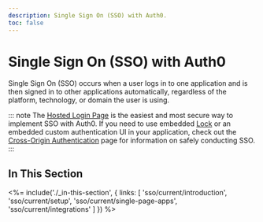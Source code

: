 ```yaml
---
description: Single Sign On (SSO) with Auth0.
toc: false
---
```

<!-- markdownlint-disable MD041 MD002 -->
# Single Sign On (SSO) with Auth0

Single Sign On (SSO) occurs when a user logs in to one application and is then signed in to other applications automatically, regardless of the platform, technology, or domain the user is using.

::: note
The [Hosted Login Page](/hosted-pages/login) is the easiest and most secure way to implement SSO with Auth0. If you need to use embedded [Lock](/libraries/lock) or an embedded custom authentication UI in your application, check out the [Cross-Origin Authentication](/cross-origin-authentication) page for information on safely conducting SSO.
:::

## In This Section

<%= include('./_in-this-section', { links: [
  'sso/current/introduction',
  'sso/current/setup',
  'sso/current/single-page-apps',
  'sso/current/integrations'
] }) %>